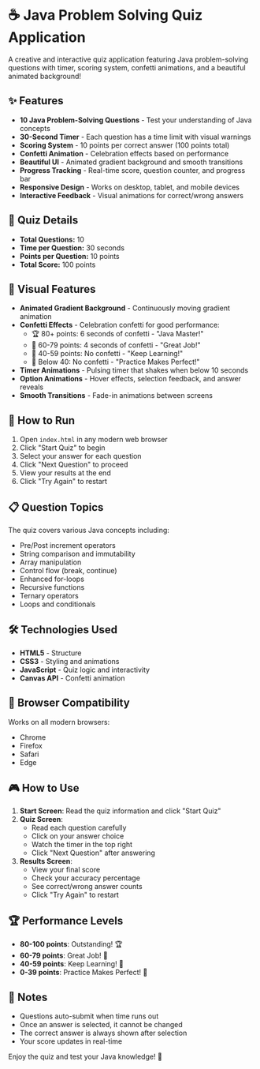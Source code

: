 # ☕ Java Problem Solving Quiz Application

A creative and interactive quiz application featuring Java problem-solving questions with timer, scoring system, confetti animations, and a beautiful animated background!

## ✨ Features

- **10 Java Problem-Solving Questions** - Test your understanding of Java concepts
- **30-Second Timer** - Each question has a time limit with visual warnings
- **Scoring System** - 10 points per correct answer (100 points total)
- **Confetti Animation** - Celebration effects based on performance
- **Beautiful UI** - Animated gradient background and smooth transitions
- **Progress Tracking** - Real-time score, question counter, and progress bar
- **Responsive Design** - Works on desktop, tablet, and mobile devices
- **Interactive Feedback** - Visual animations for correct/wrong answers

## 🎯 Quiz Details

- **Total Questions:** 10
- **Time per Question:** 30 seconds
- **Points per Question:** 10 points
- **Total Score:** 100 points

## 🎨 Visual Features

- **Animated Gradient Background** - Continuously moving gradient animation
- **Confetti Effects** - Celebration confetti for good performance:
  - 🏆 80+ points: 6 seconds of confetti - "Java Master!"
  - 🥈 60-79 points: 4 seconds of confetti - "Great Job!"
  - 🥉 40-59 points: No confetti - "Keep Learning!"
  - 📖 Below 40: No confetti - "Practice Makes Perfect!"
- **Timer Animations** - Pulsing timer that shakes when below 10 seconds
- **Option Animations** - Hover effects, selection feedback, and answer reveals
- **Smooth Transitions** - Fade-in animations between screens

## 🚀 How to Run

1. Open `index.html` in any modern web browser
2. Click "Start Quiz" to begin
3. Select your answer for each question
4. Click "Next Question" to proceed
5. View your results at the end
6. Click "Try Again" to restart

## 📋 Question Topics

The quiz covers various Java concepts including:
- Pre/Post increment operators
- String comparison and immutability
- Array manipulation
- Control flow (break, continue)
- Enhanced for-loops
- Recursive functions
- Ternary operators
- Loops and conditionals

## 🛠️ Technologies Used

- **HTML5** - Structure
- **CSS3** - Styling and animations
- **JavaScript** - Quiz logic and interactivity
- **Canvas API** - Confetti animation

## 📱 Browser Compatibility

Works on all modern browsers:
- Chrome
- Firefox
- Safari
- Edge

## 🎮 How to Use

1. **Start Screen**: Read the quiz information and click "Start Quiz"
2. **Quiz Screen**: 
   - Read each question carefully
   - Click on your answer choice
   - Watch the timer in the top right
   - Click "Next Question" after answering
3. **Results Screen**: 
   - View your final score
   - Check your accuracy percentage
   - See correct/wrong answer counts
   - Click "Try Again" to restart

## 🏆 Performance Levels

- **80-100 points**: Outstanding! 🏆
- **60-79 points**: Great Job! 🥈
- **40-59 points**: Keep Learning! 🥉
- **0-39 points**: Practice Makes Perfect! 📖

## 📝 Notes

- Questions auto-submit when time runs out
- Once an answer is selected, it cannot be changed
- The correct answer is always shown after selection
- Your score updates in real-time

Enjoy the quiz and test your Java knowledge! 🚀

